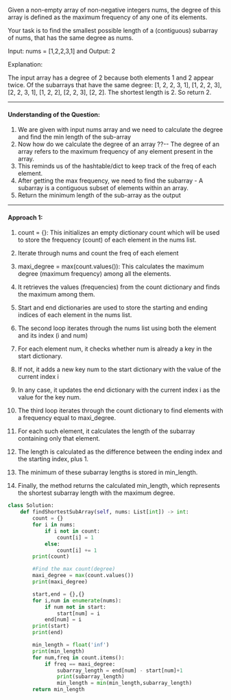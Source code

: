 Given a non-empty array of non-negative integers nums, the degree of this array is defined as the maximum frequency of any one of its elements.

Your task is to find the smallest possible length of a (contiguous) subarray of nums, that has the same degree as nums.

Input: nums = [1,2,2,3,1] and Output: 2

Explanation: 

The input array has a degree of 2 because both elements 1 and 2 appear twice. Of the subarrays that have the same degree: [1, 2, 2, 3, 1], [1, 2, 2, 3], 
[2, 2, 3, 1], [1, 2, 2], [2, 2, 3], [2, 2]. The shortest length is 2. So return 2.
__________________________________________________________________________

#### Understanding of the Question:

1. We are given with input nums array and we need to calculate the degree and find the min length of the sub-array
2. Now how do we calculate the degree of an array ??-- The degree of an array refers to the maximum frequency of any element present in the array.
3. This reminds us of the hashtable/dict to keep track of the freq of each element.
4. After getting the max frequency, we need to find the subarray - A subarray is a contiguous subset of elements within an array.
5. Return the minimum length of the sub-array as the output
______________________________________________________________________________________________________

#### Approach 1:

1. count = {}: This initializes an empty dictionary count which will be used to store the frequency (count) of each element in the nums list.
2. Iterate through nums and count the freq of each element
3. maxi_degree = max(count.values()): This calculates the maximum degree (maximum frequency) among all the elements.
4. It retrieves the values (frequencies) from the count dictionary and finds the maximum among them.

5. Start and end dictionaries are used to store the starting and ending indices of each element in the nums list.
6. The second loop iterates through the nums list using both the element and its index (i and num)
7. For each element num, it checks whether num is already a key in the start dictionary.
8. If not, it adds a new key num to the start dictionary with the value of the current index i
9. In any case, it updates the end dictionary with the current index i as the value for the key num.

10. The third loop iterates through the count dictionary to find elements with a frequency equal to maxi_degree.
11. For each such element, it calculates the length of the subarray containing only that element.
12. The length is calculated as the difference between the ending index and the starting index, plus 1.
13. The minimum of these subarray lengths is stored in min_length.
14. Finally, the method returns the calculated min_length, which represents the shortest subarray length with the maximum degree.

```python
class Solution:
    def findShortestSubArray(self, nums: List[int]) -> int:
        count = {}
        for i in nums:
            if i not in count:
                count[i] = 1
            else:
                count[i] += 1
        print(count)

        #Find the max count(degree)
        maxi_degree = max(count.values())
        print(maxi_degree)

        start,end = {},{}
        for i,num in enumerate(nums):
            if num not in start:
                start[num] = i
            end[num] = i
        print(start)
        print(end)

        min_length = float('inf')
        print(min_length)
        for num,freq in count.items():
            if freq == maxi_degree:
                subarray_length = end[num] - start[num]+1
                print(subarray_length)
                min_length = min(min_length,subarray_length)
        return min_length
```

